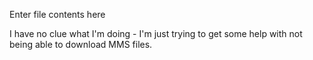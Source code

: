 Enter file contents here

I have no clue what I'm doing - I'm just trying to get some help with not being able to download MMS files.
